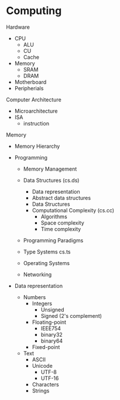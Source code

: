 # Computing

Hardware
* CPU
  - ALU
  - CU
  - Cache
* Memory
  - SRAM
  - DRAM
* Motherboard
* Peripherials

Computer Architecture
- Microarchitecture
- ISA
  - instruction

Memory
* Memory Hierarchy


* Programming
  * Memory Management
  * Data Structures (cs.ds)
    - Data representation
    - Abstract data structures
    - Data Structures
    * Computational Complexity (cs.cc)
      - Algorithms
      - Space complexity
      - Time complexity
  
  * Programming Paradigms
  * Type Systems cs.ts

  * Operating Systems
  * Networking



* Data representation
  - Numbers
    - Integers
      - Unsigned
      - Signed (2's complement)
    - Floating-point
      - IEEE754
      - binary32
      - binary64
    - Fixed-point
  - Text
    - ASCII
    - Unicode
      - UTF-8
      - UTF-16
    - Characters
    - Strings
